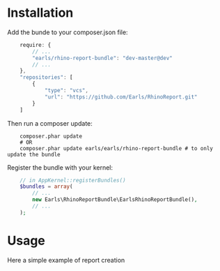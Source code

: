 Installation
============

Add the bunde to your composer.json file:
```javascript
    require: {
        // ...
        "earls/rhino-report-bundle": "dev-master@dev"
        // ...
    },
    "repositories": [
        {
            "type": "vcs",
            "url": "https://github.com/Earls/RhinoReport.git"
        }
    ]
```

Then run a composer update:
```shell
    composer.phar update
    # OR
    composer.phar update earls/earls/rhino-report-bundle # to only update the bundle
```

Register the bundle with your kernel:
```php
    // in AppKernel::registerBundles()
    $bundles = array(
        // ...
        new Earls\RhinoReportBundle\EarlsRhinoReportBundle(),
        // ...
    );
```

Usage
=====

Here a simple example of report creation




